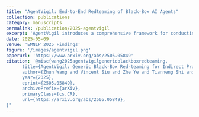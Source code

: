```yaml
---
title: "AgentVigil: End-to-End Redteaming of Black-Box AI Agents"
collection: publications
category: manuscripts
permalink: /publication/2025-agentvigil
excerpt: 'AgentVigil introduces a comprehensive framework for conducting end-to-end red-teaming evaluations of black-box AI agents. The work introduces a fuzzing methodology using a Monte-Carlo Tree Search to systematically exploit indirect prompt injections in blackbox AI agent systems, providing valuable insights for improving agent robustness and safety in real-world deployments.'
date: 2025-05-09
venue: 'EMNLP 2025 Findings'
figure: '/images/agentvigil.png'
paperurl: 'https://www.arxiv.org/abs/2505.05849'
citation: '@misc{wang2025agentvigilgenericblackboxredteaming,
      title={AgentVigil: Generic Black-Box Red-teaming for Indirect Prompt Injection against LLM Agents}, 
      author={Zhun Wang and Vincent Siu and Zhe Ye and Tianneng Shi and Yuzhou Nie and Xuandong Zhao and Chenguang Wang and Wenbo Guo and Dawn Song},
      year={2025},
      eprint={2505.05849},
      archivePrefix={arXiv},
      primaryClass={cs.CR},
      url={https://arxiv.org/abs/2505.05849}, 
}'
---
```


